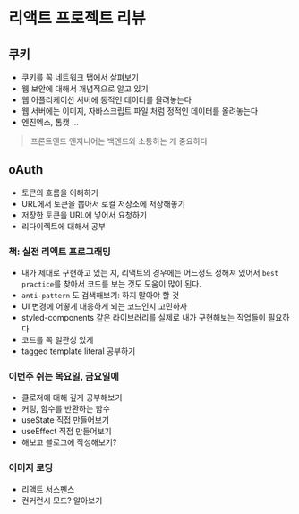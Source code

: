 # 리액트 프로젝트 리뷰

## 쿠키

* 쿠키를 꼭 네트워크 탭에서 살펴보기
* 웹 보안에 대해서 개념적으로 알고 있기
* 웹 어플리케이션 서버에 동적인 데이터를 올려놓는다
* 웹 서버에는 이미지, 자바스크립트 파일 처럼 정적인 데이터를 올려놓는다
* 엔진엑스, 톰캣 ...

> 프론트엔드 엔지니어는 백엔드와 소통하는 게 중요하다

## oAuth

* 토큰의 흐름을 이해하기
* URL에서 토큰을 뽑아서 로컬 저장소에 저장해놓기
* 저장한 토큰을 URL에 넣어서 요청하기
* 리다이렉트에 대해서 공부

### 책: 실전 리액트 프로그래밍

* 내가 제대로 구현하고 있는 지, 리액트의 경우에는 어느정도 정해져 있어서 `best practice`를 찾아서 코드를 보는 것도 도움이 많이 된다.
* `anti-pattern` 도 검색해보기: 하지 말아야 할 것
* UI 변경에 어떻게 대응하게 되는 코드인지 고민하자
* styled-components 같은 라이브러리를 실제로 내가 구현해보는 작업들이 필요하다
* 코드를 꼭 일관성 있게
* tagged template literal 공부하기

### 이번주 쉬는 목요일, 금요일에

* 클로저에 대해 깊게 공부해보기
* 커링, 함수를 반환하는 함수
* useState 직접 만들어보기
* useEffect 직접 만들어보기
* 해보고 블로그에 작성해보기?

### 이미지 로딩

* 리액트 서스펜스
* 컨커런시 모드? 알아보기

